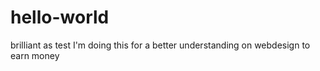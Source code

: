 # hello-world
brilliant as test I'm doing this for a better understanding on webdesign to earn money

